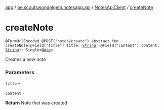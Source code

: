 [app](../../index.md) / [be.scoutswondelgem.notesapp.api](../index.md) / [NotesApiClient](index.md) / [createNote](./create-note.md)

# createNote

`@FormUrlEncoded @POST("notes/create") abstract fun createNote(@Field("title") title: `[`String`](https://kotlinlang.org/api/latest/jvm/stdlib/kotlin/-string/index.html)`, @Field("content") content: `[`String`](https://kotlinlang.org/api/latest/jvm/stdlib/kotlin/-string/index.html)`): Single<`[`Note`](../../be.scoutswondelgem.notesapp.api.models/-note/index.md)`>`

Creates a new note

### Parameters

`title` -

`content` -

**Return**
Note that was created

